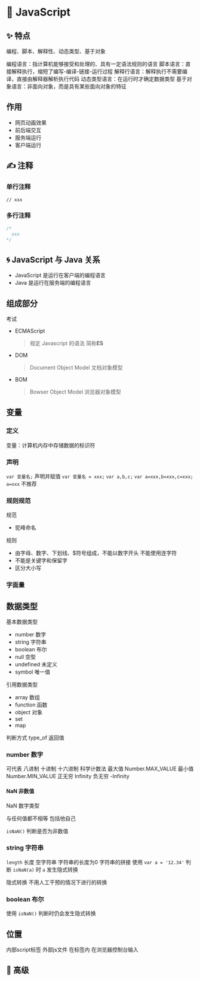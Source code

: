 # 👣 JavaScript

## ✨ 特点

编程、脚本、解释性、动态类型、基于对象

编程语言：指计算机能够接受和处理的、具有一定语法规则的语言
脚本语言：直接解释执行，缩短了编写-编译-链接-运行过程
解释行语言：解释执行不需要编译，直接由解释器解析执行代码
动态类型语言：在运行时才确定数据类型
基于对象语言：非面向对象，而是具有某些面向对象的特征

## 作用

- 网页动画效果
- 前后端交互
- 服务端运行
- 客户端运行

## ✍️ 注释

### 单行注释

`// xxx`

### 多行注释

```javascript
/*
  xxx
*/
```

## 🌀 JavaScript 与 Java 关系

- JavaScript 是运行在客户端的编程语言
- Java 是运行在服务端的编程语言

## 组成部分

考试

- ECMAScript
  > 规定 Javascript 的语法 简称**ES**
  >
- DOM
  > Document Object Model 文档对象模型
  >
- BOM
  > Bowser Object Model 浏览器对象模型
  >

## 变量

### 定义

变量：计算机内存中存储数据的标识符

### 声明

`var 变量名;`
声明并赋值
`var 变量名 = xxx;`
`var a,b,c;`
`var a=xxx,b=xxx,c=xxx;`
`a=xxx` 不推荐

### 规则规范

规范

- 驼峰命名

规则

- 由字母、数字、下划线、$符号组成，不能以数字开头 不能使用连字符
- 不能是关键字和保留字
- 区分大小写

### 字面量

## 数据类型

基本数据类型

- number 数字
- string 字符串
- boolean 布尔
- null 空型
- undefined 未定义
- symbol 唯一值

引用数据类型

- array 数组
- function 函数
- object 对象
- set
- map

判断方式 type_of 返回值

### number 数字

可代表 八进制 十进制 十六进制 科学计数法
最大值 Number.MAX_VALUE 最小值 Number.MIN_VALUE
正无穷 Infinity 负无穷 -Infinity

#### NaN 非数值

NaN 数字类型

与任何值都不相等 包括他自己

`isNaN()` 判断是否为非数值

### string 字符串

`length` 长度
空字符串 字符串的长度为0
字符串的拼接
使用 `var a = '12.34'` 判断 `isNaN(a)` 时 `a` 发生隐式转换

隐式转换 不用人工干预的情况下进行的转换

### boolean 布尔

使用 `isNaN()` 判断时仍会发生隐式转换

## 位置

内部script标签
外部js文件
在标签内
在浏览器控制台输入

## 🌠 高级
